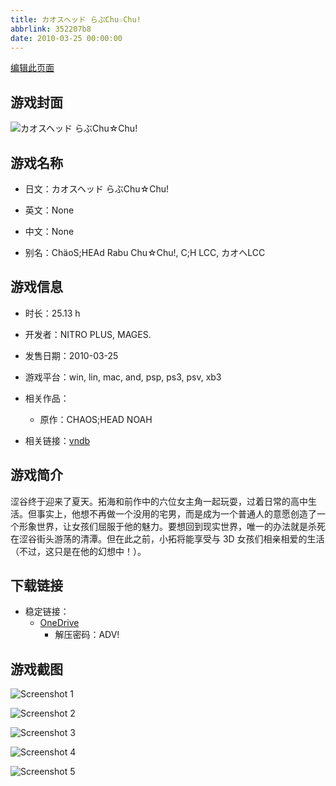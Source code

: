 ```yaml
---
title: カオスヘッド らぶChu☆Chu!
abbrlink: 352207b8
date: 2010-03-25 00:00:00
---
```

[编辑此页面](https://github.com/ACG-3/ADV3-source/blob/main/source/_posts/games/%E3%82%AB%E3%82%AA%E3%82%B9%E3%83%98%E3%83%83%E3%83%89%20%E3%82%89%E3%81%B6Chu%E2%98%86Chu%21.md)

## 游戏封面

![カオスヘッド らぶChu☆Chu!](https://pan.timero.xyz/onedrive/img_lib_001/%E3%82%AB%E3%82%AA%E3%82%B9%E3%83%98%E3%83%83%E3%83%89%20%E3%82%89%E3%81%B6Chu%E2%98%86Chu%21_cover.avif)


## 游戏名称

- 日文：カオスヘッド らぶChu☆Chu!
- 英文：None
- 中文：None

- 别名：ChäoS;HEAd Rabu Chu☆Chu!, C;H LCC, カオヘLCC


## 游戏信息

- 时长：25.13 h
- 开发者：NITRO PLUS, MAGES.
- 发售日期：2010-03-25
- 游戏平台：win, lin, mac, and, psp, ps3, psv, xb3
- 相关作品：
   - 原作：CHAOS;HEAD NOAH

- 相关链接：[vndb](https://vndb.org/v3091)


## 游戏简介

涩谷终于迎来了夏天。拓海和前作中的六位女主角一起玩耍，过着日常的高中生活。但事实上，他想不再做一个没用的宅男，而是成为一个普通人的意愿创造了一个形象世界，让女孩们屈服于他的魅力。要想回到现实世界，唯一的办法就是杀死在涩谷街头游荡的清潭。但在此之前，小拓将能享受与 3D 女孩们相亲相爱的生活（不过，这只是在他的幻想中！）。


## 下载链接

- 稳定链接：
    - [OneDrive](https://pan.timero.xyz/onedrive/adv_lib_001/%E3%82%AB%E3%82%AA%E3%82%B9%E3%83%98%E3%83%83%E3%83%89%20%E3%82%89%E3%81%B6Chu%E2%98%86Chu%21)
        - 解压密码：ADV!



## 游戏截图


![Screenshot 1](https://pan.timero.xyz/onedrive/img_lib_001/%E3%82%AB%E3%82%AA%E3%82%B9%E3%83%98%E3%83%83%E3%83%89%20%E3%82%89%E3%81%B6Chu%E2%98%86Chu%21_Screenshot_1.avif)

![Screenshot 2](https://pan.timero.xyz/onedrive/img_lib_001/%E3%82%AB%E3%82%AA%E3%82%B9%E3%83%98%E3%83%83%E3%83%89%20%E3%82%89%E3%81%B6Chu%E2%98%86Chu%21_Screenshot_2.avif)

![Screenshot 3](https://pan.timero.xyz/onedrive/img_lib_001/%E3%82%AB%E3%82%AA%E3%82%B9%E3%83%98%E3%83%83%E3%83%89%20%E3%82%89%E3%81%B6Chu%E2%98%86Chu%21_Screenshot_3.avif)

![Screenshot 4](https://pan.timero.xyz/onedrive/img_lib_001/%E3%82%AB%E3%82%AA%E3%82%B9%E3%83%98%E3%83%83%E3%83%89%20%E3%82%89%E3%81%B6Chu%E2%98%86Chu%21_Screenshot_4.avif)

![Screenshot 5](https://pan.timero.xyz/onedrive/img_lib_001/%E3%82%AB%E3%82%AA%E3%82%B9%E3%83%98%E3%83%83%E3%83%89%20%E3%82%89%E3%81%B6Chu%E2%98%86Chu%21_Screenshot_5.avif)

